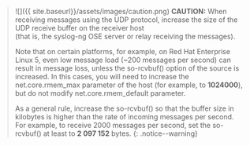 >![]({{ site.baseurl}}/assets/images/caution.png) **CAUTION:**
>When receiving messages using the UDP protocol, increase the
>size of the UDP receive buffer on the receiver host  
>(that is, the syslog-ng OSE server or relay receiving the messages).  
>  
>Note that on certain platforms, for example, on Red Hat Enterprise
>Linux 5, even low message load (\~200 messages per second) can
>result in message loss, unless the so-rcvbuf() option of the
>source is increased. In this cases, you will need to increase
>the net.core.rmem_max parameter of the host (for example, to
>**1024000**), but do not modify net.core.rmem_default
>parameter.  
>  
>As a general rule, increase the so-rcvbuf() so that the buffer size in kilobytes is
>higher than the rate of incoming messages per second.  
>For example, to receive 2000 messages per second, set the so-rcvbuf()
> at least to **2 097 152** bytes.
{: .notice--warning}
